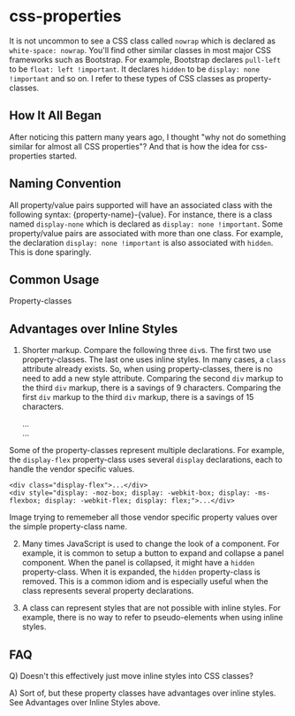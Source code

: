 # css-properties

It is not uncommon to see a CSS class called `nowrap` which is declared as `white-space: nowrap`.  You'll find other
similar classes in most major CSS frameworks such as Bootstrap.  For example, Bootstrap declares `pull-left` to be
`float: left !important`.  It declares `hidden` to be `display: none !important` and so on.  I refer to these types
of CSS classes as property-classes.

## How It All Began

After noticing this pattern many years ago, I thought "why not do something similar for almost all CSS properties"?
And that is how the idea for css-properties started.

## Naming Convention

All property/value pairs supported will have an associated class with the following syntax: {property-name}-{value}.
For instance, there is a class named `display-none` which is declared as `display: none !important`.  Some
property/value pairs are associated with more than one class.  For example, the declaration `display: none !important`
is also associated with `hidden`.  This is done sparingly.

## Common Usage

Property-classes

## Advantages over Inline Styles

1) Shorter markup.  Compare the following three `div`s.  The first two use property-classes.  The last one uses inline
   styles.  In many cases, a `class` attribute already exists.  So, when using property-classes, there is no need to add
   a new style attribute.  Comparing the second `div` markup to the third `div` markup, there is a savings of 9
   characters.  Comparing the first `div` markup to the third `div` markup, there is a savings of 15 characters.

    <div class="MyComponent  hidden">...</div>
    <div class="MyComponent  display-none">...</div>
    <div class="MyComponent" style="display: none;">...</div>

Some of the property-classes represent multiple declarations.  For example, the `display-flex` property-class uses
several `display` declarations, each to handle the vendor specific values.

    <div class="display-flex">...</div>
    <div style="display: -moz-box; display: -webkit-box; display: -ms-flexbox; display: -webkit-flex; display: flex;">...</div>

Image trying to rememeber all those vendor specific property values over the simple property-class name.

2) Many times JavaScript is used to change the look of a component.  For example,  it is common to setup a button to
   expand and collapse a panel component.  When the panel is collapsed, it might have a `hidden` property-class.  When
   it is expanded, the `hidden` property-class is removed.  This is a common idiom and is especially useful when the
   class represents several property declarations.

3) A class can represent styles that are not possible with inline styles.  For example, there is no way to refer to
   pseudo-elements when using inline styles.

## FAQ

Q) Doesn't this effectively just move inline styles into CSS classes?

A) Sort of, but these property classes have advantages over inline styles.  See Advantages over Inline Styles above.
